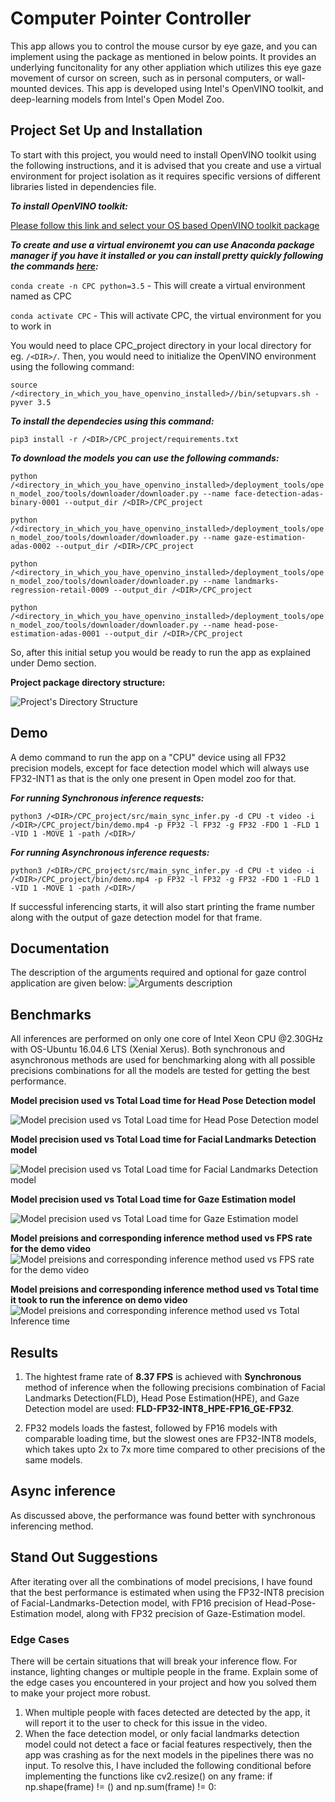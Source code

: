 # Computer Pointer Controller
This app allows you to control the mouse cursor by eye gaze, and you can implement using the package as mentioned in below points. It provides an underlying funcitonality for any other appliation which utilizes this eye gaze movement of cursor on screen, such as in personal computers, or wall-mounted devices. This app is developed using Intel's OpenVINO toolkit, and deep-learning models from Intel's Open Model Zoo.

## Project Set Up and Installation
To start with this project, you would need to install OpenVINO toolkit using the following instructions, and it is advised that you create and use a virtual environment for project isolation as it requires specific versions of different libraries listed in dependencies file.

**_To install OpenVINO toolkit:_**

[Please follow this link and select your OS based OpenVINO toolkit package](https://docs.openvinotoolkit.org/2020.1/index.html)

**_To create and use a virtual environemt you can use Anaconda package manager if you have it installed or you can install pretty quickly following the commands [here](https://docs.anaconda.com/anaconda/install/):_**

`conda create -n CPC python=3.5` - This will create a virtual environment named as CPC

`conda activate CPC` - This will activate CPC, the virtual environment for you to work in

You would need to place CPC_project directory in your local directory for eg. `/<DIR>/`. Then, you would need to initialize the OpenVINO environment using the following command:

`source /<directory_in_which_you_have_openvino_installed>//bin/setupvars.sh -pyver 3.5`

**_To install the dependecies using this command:_**

`pip3 install -r /<DIR>/CPC_project/requirements.txt`

**_To download the models you can use the following commands:_**

```python /<directory_in_which_you_have_openvino_installed>/deployment_tools/open_model_zoo/tools/downloader/downloader.py --name face-detection-adas-binary-0001 --output_dir /<DIR>/CPC_project```

```python /<directory_in_which_you_have_openvino_installed>/deployment_tools/open_model_zoo/tools/downloader/downloader.py --name gaze-estimation-adas-0002 --output_dir /<DIR>/CPC_project```

```python /<directory_in_which_you_have_openvino_installed>/deployment_tools/open_model_zoo/tools/downloader/downloader.py --name landmarks-regression-retail-0009 --output_dir /<DIR>/CPC_project```

```python /<directory_in_which_you_have_openvino_installed>/deployment_tools/open_model_zoo/tools/downloader/downloader.py --name head-pose-estimation-adas-0001 --output_dir /<DIR>/CPC_project```

So, after this initial setup you would be ready to run the app as explained under Demo section.

**Project package directory structure:**

![Project's Directory Structure](./results_testing/dir_structure.JPG)

## Demo
A demo command to run the app on a "CPU" device using all FP32 precision models, except for face detection model which will always use FP32-INT1 as that is the only one present in Open model zoo for that.

**_For running Synchronous inference requests:_**

```python3 /<DIR>/CPC_project/src/main_sync_infer.py -d CPU -t video -i /<DIR>/CPC_project/bin/demo.mp4 -p FP32 -l FP32 -g FP32 -FDO 1 -FLD 1 -VID 1 -MOVE 1 -path /<DIR>/```
    
**_For running Asynchronous inference requests:_**

```python3 /<DIR>/CPC_project/src/main_sync_infer.py -d CPU -t video -i /<DIR>/CPC_project/bin/demo.mp4 -p FP32 -l FP32 -g FP32 -FDO 1 -FLD 1 -VID 1 -MOVE 1 -path /<DIR>/```
    
If successful inferencing starts, it will also start printing the frame number along with the output of gaze detection model for that frame.

## Documentation
The description of the arguments required and optional for gaze control application are given below:
![Arguments description](./results_testing/app_arguments.JPG)

## Benchmarks
All inferences are performed on only one core of Intel Xeon CPU @2.30GHz with OS-Ubuntu 16.04.6 LTS (Xenial Xerus).
Both synchronous and asynchronous methods are used for benchmarking along with all possible precisions combinations for all the models are tested for getting the best performance.

**Model precision used vs Total Load time for Head Pose Detection model**

![Model precision used vs Total Load time for Head Pose Detection model](./results_testing/total_lt_hpe.jpeg)

**Model precision used vs Total Load time for Facial Landmarks Detection model**

![Model precision used vs Total Load time for Facial Landmarks Detection model](./results_testing/total_lt_fld.jpeg)

**Model precision used vs Total Load time for Gaze Estimation model**

![Model precision used vs Total Load time for Gaze Estimation model](./results_testing/total_lt_ge.jpeg)

**Model preisions and corresponding inference method used vs FPS rate for the demo video**
![Model preisions and corresponding inference method used vs FPS rate for the demo video](./results_testing/fps_avg_sync_vs_async.jpeg)

**Model preisions and corresponding inference method used vs Total time it took to run the inference on demo video**
![Model preisions and corresponding inference method used vs Total Inference time](./results_testing/total_inference_time_sync_vs_async.jpeg)

## Results
1. The hightest frame rate of **8.37 FPS** is achieved with **Synchronous** method of inference when the following precisions combination of Facial Landmarks Detection(FLD), Head Pose Estimation(HPE), and Gaze Detection model are used: **FLD-FP32-INT8_HPE-FP16_GE-FP32**.

2. FP32 models loads the fastest, followed by FP16 models with comparable loading time, but the slowest ones are FP32-INT8 models, which takes upto 2x to 7x more time compared to other precisions of the same models.

## Async inference
As discussed above, the performance was found better with synchronous inferencing method.

## Stand Out Suggestions
After iterating over all the combinations of model precisions, I have found that the best performance is estimated when using the FP32-INT8 precision of Facial-Landmarks-Detection model, with FP16 precision of Head-Pose-Estimation model, along with FP32 precision of Gaze-Estimation model.

### Edge Cases
There will be certain situations that will break your inference flow. For instance, lighting changes or multiple people in the frame. Explain some of the edge cases you encountered in your project and how you solved them to make your project more robust.
1. When multiple people with faces detected are detected by the app, it will report it to the user to check for this issue in the video.
2. When the face detection model, or only facial landmarks detection model could not detect a face or facial features respectively, then the app was crashing as for the next models in the pipelines there was no input. 
To resolve this,  I have included the following conditional before implementing the functions like cv2.resize() on any frame:
if np.shape(frame) != () and np.sum(frame) != 0:
